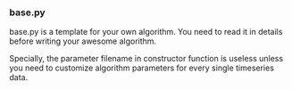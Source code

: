 ### base.py
base.py is a template for your own algorithm. You need to read it in details before writing your awesome algorithm. 

Specially, the parameter filename in constructor function is useless unless you need to customize algorithm parameters for every single timeseries data. 